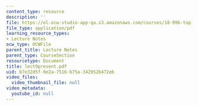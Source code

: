 ```yaml
---
content_type: resource
description: ''
file: https://ol-ocw-studio-app-qa.s3.amazonaws.com/courses/18-996-topics-in-theoretical-computer-science-internet-research-problems-spring-2002/b7e32d5f9e2a7516b75a342952b472eb_lect9present.pdf
file_type: application/pdf
learning_resource_types:
- Lecture Notes
ocw_type: OCWFile
parent_title: Lecture Notes
parent_type: CourseSection
resourcetype: Document
title: lect9present.pdf
uid: b7e32d5f-9e2a-7516-b75a-342952b472eb
video_files:
  video_thumbnail_file: null
video_metadata:
  youtube_id: null
---
```

